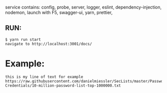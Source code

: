 service contains:
config, probe, server, logger, eslint, dependency-injection, nodemon, launch with F5, swagger-ui, yarn, prettier,

## RUN:
    $ yarn run start  
    navigate to http://localhost:3001/docs/  

# Example:
    this is my line of text for example  
    https://raw.githubusercontent.com/danielmiessler/SecLists/master/Passwords/Common-Credentials/10-million-password-list-top-1000000.txt  
